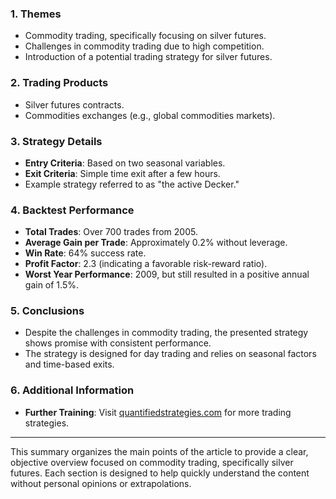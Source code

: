 ### 1. Themes
- Commodity trading, specifically focusing on silver futures.
- Challenges in commodity trading due to high competition.
- Introduction of a potential trading strategy for silver futures.

### 2. Trading Products
- Silver futures contracts.
- Commodities exchanges (e.g., global commodities markets).

### 3. Strategy Details
- **Entry Criteria**: Based on two seasonal variables.
- **Exit Criteria**: Simple time exit after a few hours.
- Example strategy referred to as "the active Decker."

### 4. Backtest Performance
- **Total Trades**: Over 700 trades from 2005.
- **Average Gain per Trade**: Approximately 0.2% without leverage.
- **Win Rate**: 64% success rate.
- **Profit Factor**: 2.3 (indicating a favorable risk-reward ratio).
- **Worst Year Performance**: 2009, but still resulted in a positive annual gain of 1.5%.

### 5. Conclusions
- Despite the challenges in commodity trading, the presented strategy shows promise with consistent performance.
- The strategy is designed for day trading and relies on seasonal factors and time-based exits.

### 6. Additional Information
- **Further Training**: Visit [quantifiedstrategies.com](https://quantifiedstrategies.com) for more trading strategies.

---

This summary organizes the main points of the article to provide a clear, objective overview focused on commodity trading, specifically silver futures. Each section is designed to help quickly understand the content without personal opinions or extrapolations.
